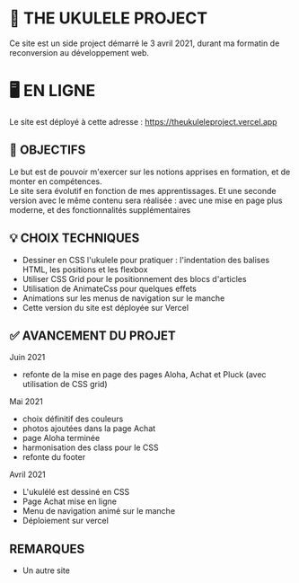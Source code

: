 # 🚀 THE UKULELE PROJECT 

Ce site est un side project démarré le 3 avril 2021, durant ma formatin de reconversion au développement web.

# 🖥 EN LIGNE
Le site est déployé à cette adresse : https://theukuleleproject.vercel.app

## 🎯 OBJECTIFS

Le but est de pouvoir m'exercer sur les notions apprises en formation, et de monter en compétences.  
Le site sera évolutif en fonction de mes apprentissages.
Et une seconde version avec le même contenu sera réalisée : avec une mise en page plus moderne, et des fonctionnalités supplémentaires

## 💡 CHOIX TECHNIQUES 

- Dessiner en CSS l'ukulele pour pratiquer : l'indentation des balises HTML, les positions et les flexbox
- Utiliser CSS Grid pour le positionnement des blocs d'articles
- Utilisation de AnimateCss pour quelques effets
- Animations sur les menus de navigation sur le manche 
- Cette version du site est déployée sur Vercel

## ✅ AVANCEMENT DU PROJET 
Juin 2021
- refonte de la mise en page des pages Aloha, Achat et Pluck (avec utilisation de CSS grid)

Mai 2021
- choix définitif des couleurs
- photos ajoutées dans la page Achat
- page Aloha terminée
- harmonisation des class pour le CSS
- refonte du footer

Avril 2021   
- L'ukulélé est dessiné en CSS 
- Page Achat mise en ligne
- Menu de navigation animé sur le manche
- Déploiement sur vercel 

## REMARQUES
- Un autre site 

